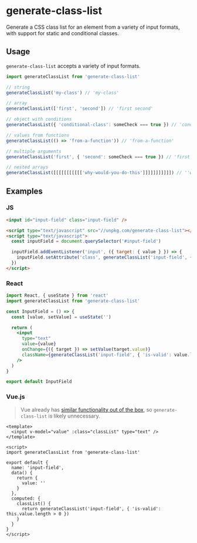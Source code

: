# generate-class-list

Generate a CSS class list for an element from a variety of input formats, with support for static and conditional classes.

## Usage

`generate-class-list` accepts a variety of input formats.

```js
import generateClassList from 'generate-class-list'

// string
generateClassList('my-class') // 'my-class'

// array
generateClassList(['first', 'second']) // 'first second'

// object with conditions
generateClassList({ 'conditional-class': someCheck === true }) // 'conditional-class'

// values from functions
generateClassList(() => 'from-a-function')) // 'from-a-function'

// multiple arguments
generateClassList('first', { 'second': someCheck === true }) // 'first second'

// nested arrays
generateClassList([[[[[[[[[[['why-would-you-do-this']]]]]]]]]]]) // ''why-would-you-do-this''
```

## Examples

### JS

```html
<input id="input-field" class="input-field" />

<script type="text/javascript" src="//unpkg.com/generate-class-list"></script>
<script type="text/javascript">
  const inputField = document.querySelector('#input-field')

  inputField.addEventListener('input', ({ target: { value } }) => {
    inputField.setAttribute('class', generateClassList('input-field', { 'is-valid': value.length > 0 }))
  })
</script>
```

### React

```jsx
import React, { useState } from 'react'
import generateClassList from 'generate-class-list'

const InputField = () => {
  const [value, setValue] = useState('')

  return (
    <input
      type="text"
      value={value}
      onChange={({ target }) => setValue(target.value)}
      className={generateClassList('input-field', { 'is-valid': value.length > 0 })}
    />
  )
}

export default InputField
```

### Vue.js

> Vue already has [similar functionality out of the box](https://vuejs.org/v2/guide/class-and-style.html), so `generate-class-list` is likely unnecessary.

```vue
<template>
  <input v-model="value" :class="classList" type="text" />
</template>

<script>
import generateClassList from 'generate-class-list'

export default {
  name: 'input-field',
  data() {
    return {
      value: ''
    }
  },
  computed: {
    classList() {
      return generateClassList('input-field', { 'is-valid': this.value.length > 0 })
    }
  }
}
</script>
```
